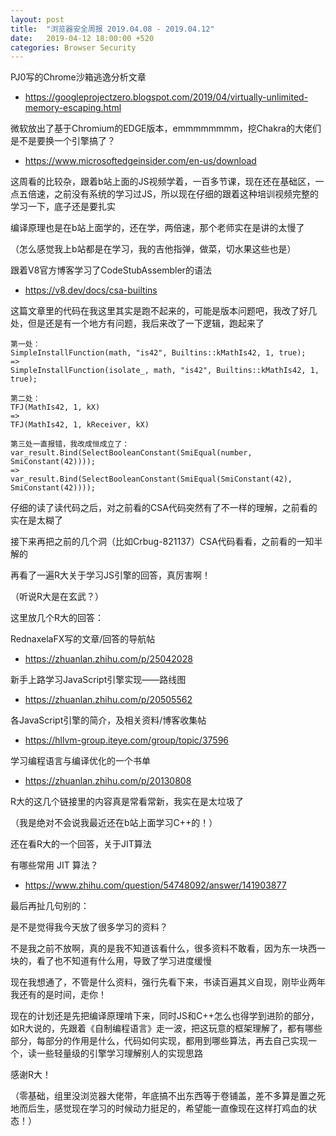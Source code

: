 ```yaml
---
layout: post
title:  "浏览器安全周报 2019.04.08 - 2019.04.12"
date:   2019-04-12 18:00:00 +520
categories: Browser Security
---
```


PJ0写的Chrome沙箱逃逸分析文章
- https://googleprojectzero.blogspot.com/2019/04/virtually-unlimited-memory-escaping.html

微软放出了基于Chromium的EDGE版本，emmmmmmmm，挖Chakra的大佬们是不是要换一个引擎搞了？
- https://www.microsoftedgeinsider.com/en-us/download

这周看的比较杂，跟着b站上面的JS视频学着，一百多节课，现在还在基础区，一点五倍速，之前没有系统的学习过JS，所以现在仔细的跟着这种培训视频完整的学习一下，底子还是要扎实

编译原理也是在b站上面学的，还在学，两倍速，那个老师实在是讲的太慢了

（怎么感觉我上b站都是在学习，我的吉他指弹，做菜，切水果这些也是）

跟着V8官方博客学习了CodeStubAssembler的语法
- https://v8.dev/docs/csa-builtins

这篇文章里的代码在我这里其实是跑不起来的，可能是版本问题吧，我改了好几处，但是还是有一个地方有问题，我后来改了一下逻辑，跑起来了
```
第一处：
SimpleInstallFunction(math, "is42", Builtins::kMathIs42, 1, true);
=>
SimpleInstallFunction(isolate_, math, "is42", Builtins::kMathIs42, 1, true);

第二处：
TFJ(MathIs42, 1, kX)
=>
TFJ(MathIs42, 1, kReceiver, kX)

第三处一直报错，我改成恒成立了：
var_result.Bind(SelectBooleanConstant(SmiEqual(number, SmiConstant(42))));
=>
var_result.Bind(SelectBooleanConstant(SmiEqual(SmiConstant(42), SmiConstant(42))));
```

仔细的读了读代码之后，对之前看的CSA代码突然有了不一样的理解，之前看的实在是太糊了

接下来再把之前的几个洞（比如Crbug-821137）CSA代码看看，之前看的一知半解的

再看了一遍R大关于学习JS引擎的回答，真厉害啊！

（听说R大是在玄武？）

这里放几个R大的回答：

RednaxelaFX写的文章/回答的导航帖
- https://zhuanlan.zhihu.com/p/25042028

新手上路学习JavaScript引擎实现——路线图
- https://zhuanlan.zhihu.com/p/20505562

各JavaScript引擎的简介，及相关资料/博客收集帖
- https://hllvm-group.iteye.com/group/topic/37596

学习编程语言与编译优化的一个书单
- https://zhuanlan.zhihu.com/p/20130808

R大的这几个链接里的内容真是常看常新，我实在是太垃圾了

（我是绝对不会说我最近还在b站上面学习C++的！）

还在看R大的一个回答，关于JIT算法

有哪些常用 JIT 算法？
- https://www.zhihu.com/question/54748092/answer/141903877

最后再扯几句别的：

是不是觉得我今天放了很多学习的资料？

不是我之前不放啊，真的是我不知道该看什么，很多资料不敢看，因为东一块西一块的，看了也不知道有什么用，导致了学习进度缓慢

现在我想通了，不管是什么资料，强行先看下来，书读百遍其义自现，刚毕业两年我还有的是时间，走你！

现在的计划还是先把编译原理啃下来，同时JS和C++怎么也得学到进阶的部分，如R大说的，先跟着《自制编程语言》走一波，把这玩意的框架理解了，都有哪些部分，每部分的作用是什么，代码如何实现，都用到哪些算法，再去自己实现一个，读一些轻量级的引擎学习理解别人的实现思路

感谢R大！

（零基础，组里没浏览器大佬带，年底搞不出东西等于卷铺盖，差不多算是置之死地而后生，感觉现在学习的时候动力挺足的，希望能一直像现在这样打鸡血的状态！）